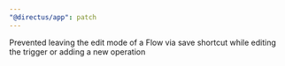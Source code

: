 ```yaml
---
"@directus/app": patch
---
```


Prevented leaving the edit mode of a Flow via save shortcut while editing the trigger or adding a new operation
